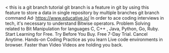 <
this is a git branch tutorial 
git branch is a feature in git by using this feature to store a data in single repository by multiple branches
git branch command
Ad·
https://www.educative.io/
In order to ace coding interviews in tech, it's necessary to understand Bitwise operators. Problem Solving related to Bit Manipulation for languages C, C++ , Java, Python, Go, Ruby. Start Learning for Free. Try Before You Buy. Free 7-Day Trial. Cancel Anytime.
Hands-on Coding
Practice as you learn
Live code environments in browser.
Faster than Video
Videos are holding you back.

